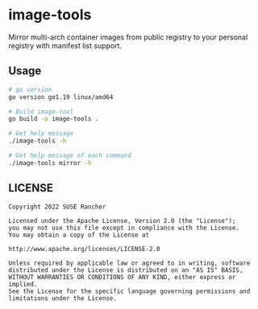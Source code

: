 image-tools
===========

Mirror multi-arch container images from public registry to your personal registry with manifest list support.

Usage
-----

```sh
# go version
go version go1.19 linux/amd64

# Build image-tool
go build -o image-tools .

# Get help message
./image-tools -h

# Get help message of each command
./image-tools mirror -h
```

LICENSE
-------

    Copyright 2022 SUSE Rancher

    Licensed under the Apache License, Version 2.0 (the "License");
    you may not use this file except in compliance with the License.
    You may obtain a copy of the License at

    http://www.apache.org/licenses/LICENSE-2.0

    Unless required by applicable law or agreed to in writing, software
    distributed under the License is distributed on an "AS IS" BASIS,
    WITHOUT WARRANTIES OR CONDITIONS OF ANY KIND, either express or implied.
    See the License for the specific language governing permissions and
    limitations under the License.
